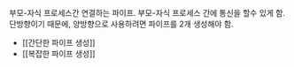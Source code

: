 부모-자식 프로세스간 연결하는 파이프.
부모-자식 프로세스 간에 통신을 할수 있게 함.
단방향이기 때문에, 양방향으로 사용하려면 파이프를 2개 생성해야 함.

- [[간단한 파이프 생성]]
- [[복잡한 파이프 생성]]